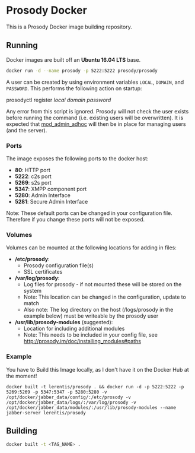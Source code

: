 
# Prosody Docker

This is a Prosody Docker image building repository.

## Running

Docker images are built off an __Ubuntu 16.04 LTS__ base.

```bash
docker run -d --name prosody -p 5222:5222 prosody/prosody
```

A user can be created by using environment variables `LOCAL`, `DOMAIN`, and `PASSWORD`. This performs the following action on startup:

  prosodyctl register *local* *domain* *password*

Any error from this script is ignored. Prosody will not check the user exists before running the command (i.e. existing users will be overwritten). It is expected that [mod_admin_adhoc](http://prosody.im/doc/modules/mod_admin_adhoc) will then be in place for managing users (and the server).

### Ports

The image exposes the following ports to the docker host:

* __80__: HTTP port
* __5222__: c2s port
* __5269__: s2s port
* __5347__: XMPP component port
* __5280__: Admin Interface
* __5281__: Secure Admin Interface

Note: These default ports can be changed in your configuration file. Therefore if you change these ports will not be exposed.

### Volumes

Volumes can be mounted at the following locations for adding in files:

* __/etc/prosody__:
  * Prosody configuration file(s)
  * SSL certificates
* __/var/log/prosody__:
  * Log files for prosody - if not mounted these will be stored on the system
  * Note: This location can be changed in the configuration, update to match
  * Also note: The log directory on the host (/logs/prosody in the example below) must be writeable by the prosody user
* __/usr/lib/prosody-modules__ (suggested):
  * Location for including additional modules
  * Note: This needs to be included in your config file, see http://prosody.im/doc/installing_modules#paths

### Example
You have to Build this Image locally, as I don't have it on the Docker Hub at the moment!
```
docker built -t lerentis/prosody . && docker run -d -p 5222:5222 -p 5269:5269 -p 5347:5347 -p 5280:5280 -v /opt/docker/jabber_data/config/:/etc/prosody -v /opt/docker/jabber_data/logs/:/var/log/prosody -v /opt/docker/jabber_data/modules/:/usr/lib/prosody-modules --name jabber-server lerentis/prosody
```

## Building

```bash
docker built -t <TAG_NAME> .
```
